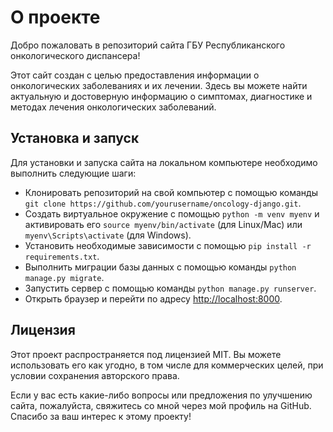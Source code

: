 # О проекте

Добро пожаловать в репозиторий сайта ГБУ Республиканского онкологического диспансера!

Этот сайт создан с целью предоставления информации о онкологических заболеваниях и их лечении. Здесь вы можете найти актуальную и достоверную информацию о симптомах, диагностике и методах лечения онкологических заболеваний.

## Установка и запуск

Для установки и запуска сайта на локальном компьютере необходимо выполнить следующие шаги:

- Клонировать репозиторий на свой компьютер с помощью команды `git clone https://github.com/yourusername/oncology-django.git`.
- Создать виртуальное окружение с помощью `python -m venv myenv` и активировать его `source myenv/bin/activate` (для Linux/Mac) или `myenv\Scripts\activate` (для Windows).
- Установить необходимые зависимости с помощью `pip install -r requirements.txt`.
- Выполнить миграции базы данных с помощью команды `python manage.py migrate`.
- Запустить сервер с помощью команды ```python manage.py runserver```.
- Открыть браузер и перейти по адресу <http://localhost:8000>.

## Лицензия

Этот проект распространяется под лицензией MIT. Вы можете использовать его как угодно, в том числе для коммерческих целей, при условии сохранения авторского права.

Если у вас есть какие-либо вопросы или предложения по улучшению сайта, пожалуйста, свяжитесь со мной через мой профиль на GitHub. Спасибо за ваш интерес к этому проекту!

